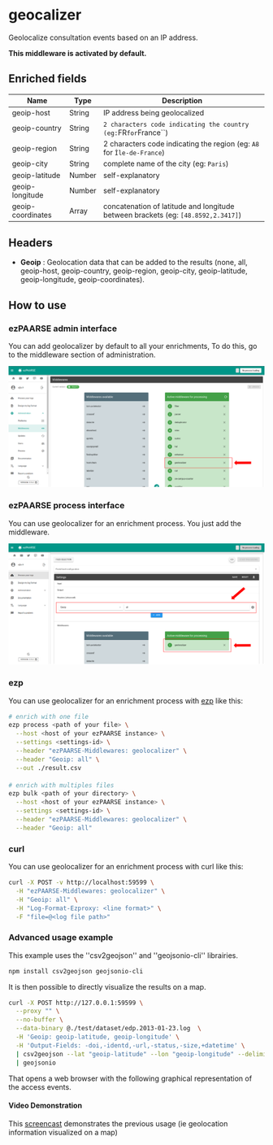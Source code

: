# geocalizer

Geolocalize consultation events based on an IP address.

**This middleware is activated by default.**

## Enriched fields

| Name | Type | Description |
| --- | --- | --- |
| geoip-host | String | IP address being geolocalized |
| geoip-country | String | `` 2 characters code indicating the country (eg: ``FR`` for ``France``) |
| geoip-region | String | 2 characters code indicating the region (eg: ``A8`` for ``Île-de-France``) |
| geoip-city | String | complete name of the city (eg: ``Paris``) |
| geoip-latitude | Number | self-explanatory |
| geoip-longitude | Number | self-explanatory |
| geoip-coordinates | Array | concatenation of latitude and longitude between brackets (eg: ``[48.8592,2.3417]``) |

## Headers

+ **Geoip** : Geolocation data that can be added to the results (none, all, geoip-host, geoip-country, geoip-region, geoip-city, geoip-latitude, geoip-longitude, geoip-coordinates).

## How to use

### ezPAARSE admin interface

You can add geolocalizer by default to all your enrichments, To do this, go to the middleware section of administration.

![image](./docs/admin-interface.png)

### ezPAARSE process interface

You can use geolocalizer for an enrichment process. You just add the middleware.

![image](./docs/process-interface.png)

### ezp

You can use geolocalizer for an enrichment process with [ezp](https://github.com/ezpaarse-project/node-ezpaarse) like this:

```bash
# enrich with one file
ezp process <path of your file> \
  --host <host of your ezPAARSE instance> \
  --settings <settings-id> \
  --header "ezPAARSE-Middlewares: geolocalizer" \
  --header "Geoip: all" \
  --out ./result.csv

# enrich with multiples files
ezp bulk <path of your directory> \
  --host <host of your ezPAARSE instance> \
  --settings <settings-id> \
  --header "ezPAARSE-Middlewares: geolocalizer" \
  --header "Geoip: all" 

```

### curl

You can use geolocalizer for an enrichment process with curl like this:

```bash
curl -X POST -v http://localhost:59599 \
  -H "ezPAARSE-Middlewares: geolocalizer" \
  -H "Geoip: all" \
  -H "Log-Format-Ezproxy: <line format>" \
  -F "file=@<log file path>"

```

### Advanced usage example

This example uses the ''csv2geojson'' and ''geojsonio-cli'' librairies.

```bash
npm install csv2geojson geojsonio-cli
```

It is then possible to directly visualize the results on a map.

```bash
curl -X POST http://127.0.0.1:59599 \
  --proxy "" \
  --no-buffer \
  --data-binary @./test/dataset/edp.2013-01-23.log  \
  -H 'Geoip: geoip-latitude, geoip-longitude' \
  -H 'Output-Fields: -doi,-identd,-url,-status,-size,+datetime' \
  | csv2geojson --lat "geoip-latitude" --lon "geoip-longitude" --delimiter ";" 2> /dev/null \
  | geojsonio
```

That opens a web browser with the following graphical representation of the access events.

#### Video Demonstration

This [screencast](https://www.youtube.com/watch?v=SXSIb7oczbI) demonstrates the previous usage (ie geolocation information visualized on a map)
